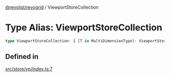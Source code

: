 [@revolist/revogrid](README.md) / ViewportStoreCollection

# Type Alias: ViewportStoreCollection

```ts
type ViewportStoreCollection: { [T in MultiDimensionType]: ViewportStore };
```

## Defined in

[src/store/vp/index.ts:7](https://github.com/revolist/revogrid/blob/c4e80f786890231c76aca88d327b090657d3fbb9/src/store/vp/index.ts#L7)
